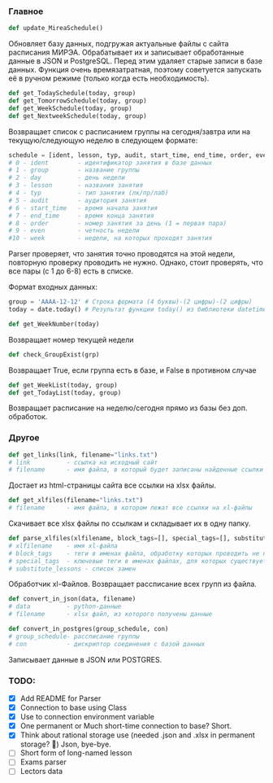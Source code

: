 ### Главное
```python
def update_MireaSchedule()
```
Обновляет базу данных, подгружая актуальные файлы с сайта расписания МИРЭА. Обрабатывает их и записывает обработанные данные в JSON и PostgreSQL. Перед этим удаляет старые записи в базе данных.
Функция очень времязатратная, поэтому советуется запускать её в ручном режиме (только когда есть необходимость).

```python
def get_TodaySchedule(today, group)
def get_TomorrowSchedule(today, group)
def get_WeekSchedule(today, group)
def get_NextweekSchedule(today, group)
```
Возвращает список с расписанием группы на сегодня/завтра или на текущую/следующую неделю в следующем формате:
```python
schedule = [ident, lesson, typ, audit, start_time, end_time, order, even, week]
# 0 - ident        - идентификатор занятия в базе данных
# 1 - group        - название группы
# 2 - day          - день недели
# 3 - lesson       - названия занятия
# 4 - typ          - тип занятия (лк/пр/лаб)
# 5 - audit        - аудитория занятия
# 6 - start_time   - время начала занятия
# 7 - end_time     - время конца занятия
# 8 - order        - номер занятия за день (1 = первая пара)
# 9 - even         - четность недели
#10 - week         - недели, на которых проходят занятия
```
Parser проверяет, что занятия точно проводятся на этой недели, повторную проверку проводить не нужно. Однако, стоит проверять, что все пары (с 1 до 6-8) есть в списке.

Формат входных данных:
```python
group = 'AAAA-12-12' # Строка формата (4 буквы)-(2 цифры)-(2 цифры)
today = date.today() # Результат функции today() из библиотеки datetime
```

```python
def get_WeekNumber(today)
```
Возвращает номер текущей недели

```python
def check_GroupExist(grp)
```
Возвращает True, если группа есть в базе, и False в противном случае

```python
def get_WeekList(today, group)
def get_TodayList(today, group)
```
Возвращает расписание на неделю/сегодня прямо из базы без доп. обработок.

### Другое
```python
def get_links(link, filename="links.txt")
# link          - ссылка на исходный сайт
# filename      - имя файла, в который будет записаны найденные ссылки
```
Достает из html-страницы сайта все ссылки на xlsx файлы.

```python
def get_xlfiles(filename="links.txt")
# filename      - имя файла, в котором лежат все ссылки на xl-файлы
```
Скачивает все xlsx файлы по ссылкам и складывает их в одну папку.

```python
def parse_xlfiles(xlfilename, block_tags=[], special_tags=[], substitute_lessons=[])
# xlfilename    - имя xl-файла
# block_tags    - теги в именах файла, обработку которых проводить не нужно
# special_tags  - ключевые теги в именах файлах, для которых существует специальный обработчик
# substitute_lessons - список замен
```
Обработчик xl-Файлов. Возвращает рассписание всех групп из файла.

```python
def convert_in_json(data, filename)
# data          - python-данные
# filename      - xlsx файл, из которого получены данные

def convert_in_postgres(group_schedule, con)
# group_schedule- рассписание группы
# con           - дискриптор соединения с базой данных
```
Записывает данные в JSON или POSTGRES.

### TODO:
- [x] Add README for Parser
- [x] Connection to base using Class
- [x] Use to connection environment variable
- [x] One permanent or Much short-time connection to base? Short.
- [x] Think about rational storage use (needed .json and .xlsx in permanent storage? 🤔) Json, bye-bye.
- [ ] Short form of long-named lesson
- [ ] Exams parser
- [ ] Lectors data